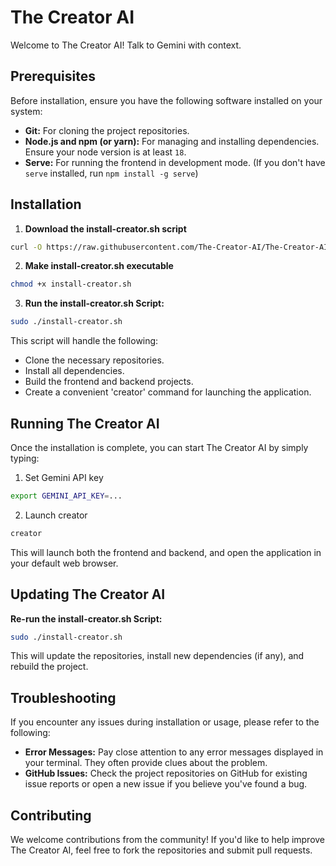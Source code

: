 # The Creator AI

Welcome to The Creator AI! Talk to Gemini with context.


## Prerequisites

Before installation, ensure you have the following software installed on your system:

- **Git:** For cloning the project repositories.
- **Node.js and npm (or yarn):** For managing and installing dependencies. Ensure your node version is at least `18`.
- **Serve:** For running the frontend in development mode. (If you don't have `serve` installed, run `npm install -g serve`) 

## Installation

1. **Download the install-creator.sh script** 

```bash
curl -O https://raw.githubusercontent.com/The-Creator-AI/The-Creator-AI/main/install-creator.sh
```

2. **Make install-creator.sh executable** 

```bash
chmod +x install-creator.sh
```
3. **Run the install-creator.sh Script:**
```bash
sudo ./install-creator.sh
```
This script will handle the following:
   - Clone the necessary repositories.
   - Install all dependencies.
   - Build the frontend and backend projects.
   - Create a convenient 'creator' command for launching the application.

## Running The Creator AI
Once the installation is complete, you can start The Creator AI by simply typing:
1. Set Gemini API key
```bash
export GEMINI_API_KEY=...
```

2. Launch creator
```bash
creator 
```

This will launch both the frontend and backend, and open the application in your default web browser.

## Updating The Creator AI

**Re-run the install-creator.sh Script:**

```bash
sudo ./install-creator.sh
```
This will update the repositories, install new dependencies (if any), and rebuild the project.

## Troubleshooting

If you encounter any issues during installation or usage, please refer to the following:

- **Error Messages:** Pay close attention to any error messages displayed in your terminal. They often provide clues about the problem.
- **GitHub Issues:** Check the project repositories on GitHub for existing issue reports or open a new issue if you believe you've found a bug.

## Contributing

We welcome contributions from the community! If you'd like to help improve The Creator AI, feel free to fork the repositories and submit pull requests. 
